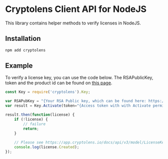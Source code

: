 # Cryptolens Client API for NodeJS

This library contains helper methods to verify licenses in NodeJS.

## Installation

```bash 
npm add cryptolens
```

## Example

To verify a license key, you can use the code below. The RSAPublicKey, token and the product id can be found on [this page](https://help.cryptolens.io/examples/key-verification).

```js
const Key = require('cryptolens').Key;

var RSAPubKey = "{Your RSA Public key, which can be found here: https://app.cryptolens.io/User/Security}";
var result = Key.Activate(token="{Access token with with Activate permission}", RSAPubKey, ProductId=3349, Key="GEBNC-WZZJD-VJIHG-GCMVD", MachineCode="test");

result.then(function(license) {
    if (!license) {
        // failure
        return;
    }
    
    // Please see https://app.cryptolens.io/docs/api/v3/model/LicenseKey for a complete list of parameters.
    console.log(license.Created);
});
```
